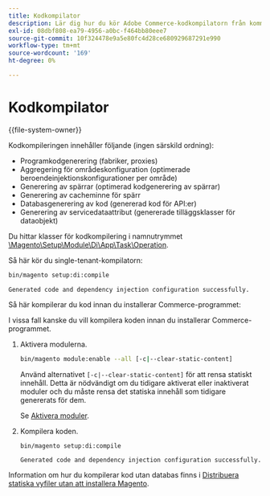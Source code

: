 ```yaml
---
title: Kodkompilator
description: Lär dig hur du kör Adobe Commerce-kodkompilatorn från kommandoraden. Upptäck kompileringsprocesser och optimeringstekniker.
exl-id: 08dbf808-ea79-4956-a0bc-f464bb80eee7
source-git-commit: 10f324478e9a5e80fc4d28ce680929687291e990
workflow-type: tm+mt
source-wordcount: '169'
ht-degree: 0%

---
```


# Kodkompilator

{{file-system-owner}}

Kodkompileringen innehåller följande (ingen särskild ordning):

- Programkodgenerering (fabriker, proxies)
- Aggregering för områdeskonfiguration (optimerade beroendeinjektionskonfigurationer per område)
- Generering av spärrar (optimerad kodgenerering av spärrar)
- Generering av cacheminne för spärr
- Databasgenerering av kod (genererad kod för API:er)
- Generering av servicedataattribut (genererade tilläggsklasser för dataobjekt)

Du hittar klasser för kodkompilering i namnutrymmet [\Magento\Setup\Module\Di\App\Task\Operation][operation].

Så här kör du single-tenant-kompilatorn:

```bash
bin/magento setup:di:compile
```

```
Generated code and dependency injection configuration successfully.
```

Så här kompilerar du kod innan du installerar Commerce-programmet:

I vissa fall kanske du vill kompilera koden innan du installerar Commerce-programmet.

1. Aktivera modulerna.

   ```bash
   bin/magento module:enable --all [-c|--clear-static-content]
   ```

   Använd alternativet `[-c|--clear-static-content]` för att rensa statiskt innehåll. Detta är nödvändigt om du tidigare aktiverat eller inaktiverat moduler och du måste rensa det statiska innehåll som tidigare genererats för dem.

   Se [Aktivera moduler](../../installation/tutorials/manage-modules.md).

1. Kompilera koden.

   ```bash
   bin/magento setup:di:compile
   ```

   ```
   Generated code and dependency injection configuration successfully.
   ```

Information om hur du kompilerar kod utan databas finns i [Distribuera statiska vyfiler utan att installera Magento](../cli/static-view-file-deployment.md).

<!-- link definitions -->

[operation]: https://github.com/magento/magento2/blob/2.4/setup/src/Magento/Setup/Module/Di/App/Task/Operation
